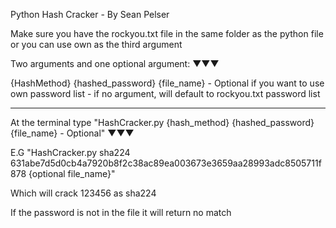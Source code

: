 Python Hash Cracker - By Sean Pelser

Make sure you have the rockyou.txt file in the same folder as the python file or you can use own as the third argument

Two arguments and one optional argument:
▼▼▼

{HashMethod} {hashed_password} {file_name} - Optional if you want to use own password list - if no argument, will default to rockyou.txt password list

----------------------------------------------------

At the terminal type "HashCracker.py {hash_method} {hashed_password} {file_name} - Optional"
▼▼▼

E.G "HashCracker.py sha224 631abe7d5d0cb4a7920b8f2c38ac89ea003673e3659aa28993adc8505711f878 {optional file_name}"

Which will crack 123456 as sha224


If the password is not in the file it will return no match
